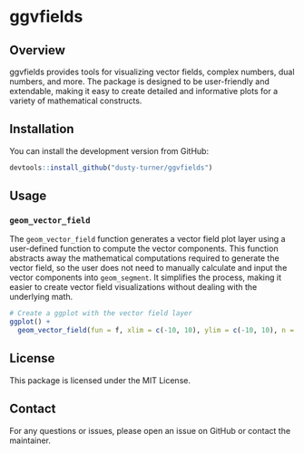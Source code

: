 
<!-- README.md is generated from README.Rmd. Please edit that file -->

# ggvfields

## Overview

ggvfields provides tools for visualizing vector fields, complex numbers,
dual numbers, and more. The package is designed to be user-friendly and
extendable, making it easy to create detailed and informative plots for
a variety of mathematical constructs.

## Installation

You can install the development version from GitHub:

``` r
devtools::install_github("dusty-turner/ggvfields")
```

## Usage

### `geom_vector_field`

The `geom_vector_field` function generates a vector field plot layer
using a user-defined function to compute the vector components. This
function abstracts away the mathematical computations required to
generate the vector field, so the user does not need to manually
calculate and input the vector components into `geom_segment`. It
simplifies the process, making it easier to create vector field
visualizations without dealing with the underlying math.

``` r
# Create a ggplot with the vector field layer
ggplot() +
  geom_vector_field(fun = f, xlim = c(-10, 10), ylim = c(-10, 10), n = 20)
```

## License

This package is licensed under the MIT License.

## Contact

For any questions or issues, please open an issue on GitHub or contact
the maintainer.
